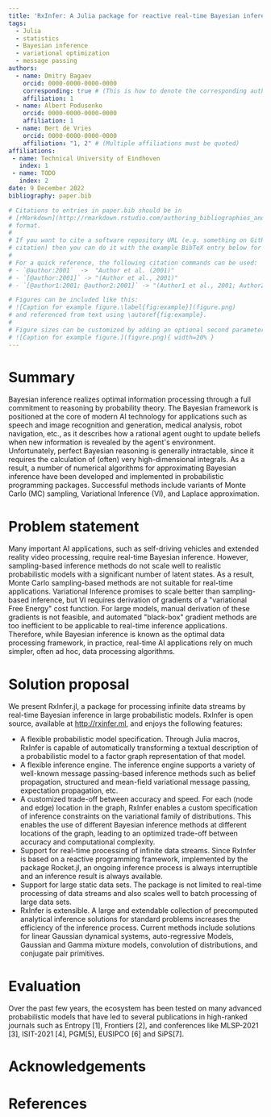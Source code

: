 ```yaml
---
title: 'RxInfer: A Julia package for reactive real-time Bayesian inference'
tags:
  - Julia
  - statistics
  - Bayesian inference
  - variational optimization
  - message passing
authors:
  - name: Dmitry Bagaev
    orcid: 0000-0000-0000-0000
    corresponding: true # (This is how to denote the corresponding author)
    affiliation: 1  
  - name: Albert Podusenko
    orcid: 0000-0000-0000-0000
    affiliation: 1
  - name: Bert de Vries
    orcid: 0000-0000-0000-0000
    affiliation: "1, 2" # (Multiple affiliations must be quoted)
affiliations:
 - name: Technical University of Eindhoven
   index: 1
 - name: TODO 
   index: 2
date: 9 December 2022
bibliography: paper.bib

# Citations to entries in paper.bib should be in
# [rMarkdown](http://rmarkdown.rstudio.com/authoring_bibliographies_and_citations.html)
# format.
# 
# If you want to cite a software repository URL (e.g. something on GitHub without a preferred
# citation) then you can do it with the example BibTeX entry below for @fidgit.
# 
# For a quick reference, the following citation commands can be used:
# - `@author:2001`  ->  "Author et al. (2001)"
# - `[@author:2001]` -> "(Author et al., 2001)"
# - `[@author1:2001; @author2:2001]` -> "(Author1 et al., 2001; Author2 et al., 2002)"

# Figures can be included like this:
# ![Caption for example figure.\label{fig:example}](figure.png)
# and referenced from text using \autoref{fig:example}.
# 
# Figure sizes can be customized by adding an optional second parameter:
# ![Caption for example figure.](figure.png){ width=20% }
---
```


# Summary

Bayesian inference realizes optimal information processing through a full commitment to reasoning by probability theory. 
The Bayesian framework is positioned at the core of modern AI technology for applications such as speech and image recognition and generation, medical analysis, robot navigation, etc.,
as it describes how a rational agent ought to update beliefs when new information is revealed by the agent's environment. 
Unfortunately, perfect Bayesian reasoning is generally intractable, since it requires the calculation of (often) very high-dimensional integrals. 
As a result, a number of numerical algorithms for approximating Bayesian inference have been developed and implemented in probabilistic programming packages. 
Successful methods include variants of Monte Carlo (MC) sampling, Variational Inference (VI), and Laplace approximation. 

# Problem statement

Many important AI applications, such as self-driving vehicles and extended reality video processing, require real-time Bayesian inference. 
However, sampling-based inference methods do not scale well to realistic probabilistic models with a significant number of latent states. 
As a result, Monte Carlo sampling-based methods are not suitable for real-time applications. 
Variational Inference promises to scale better than sampling-based inference, but VI requires derivation of gradients of a "variational Free Energy" cost function. 
For large models, manual derivation of these gradients is not feasible, and automated "black-box" gradient methods are too inefficient to be applicable to real-time inference applications. 
Therefore, while Bayesian inference is known as the optimal data processing framework, in practice, real-time AI applications rely on much simpler, often ad hoc, data processing algorithms. 

# Solution proposal

We present RxInfer.jl, a package for processing infinite data streams by real-time Bayesian inference in large probabilistic models. RxInfer is open source, available at http://rxinfer.ml, and enjoys the following features:

- A flexible probabilistic model specification. Through Julia macros, RxInfer is capable of automatically transforming a textual description of a probabilistic model to a factor graph representation of that model.
- A flexible inference engine. The inference engine supports a variety of well-known message passing-based inference methods such as belief propagation, structured and mean-field variational message passing, expectation propagation, etc.
- A customized trade-off between accuracy and speed. For each (node and edge) location in the graph, RxInfer enables a custom specification of inference constraints on the variational family of distributions. This enables the use of different Bayesian inference methods at different locations of the graph, leading to an optimized trade-off between accuracy and computational complexity.
- Support for real-time processing of infinite data streams. Since RxInfer is based on a reactive programming framework, implemented by the package Rocket.jl, an ongoing inference process is always interruptible and an inference result is always available.
- Support for large static data sets. The package is not limited to real-time processing of data streams and also scales well to batch processing of large data sets.
- RxInfer is extensible. A large and extendable collection of precomputed analytical inference solutions for standard problems increases the efficiency of the inference process. Current methods include solutions for linear Gaussian dynamical systems, auto-regressive Models, Gaussian and Gamma mixture models, convolution of distributions, and conjugate pair primitives.

# Evaluation 

Over the past few years, the ecosystem has been tested on many advanced probabilistic models that have led to several publications in high-ranked journals such as Entropy [1], Frontiers [2],
and conferences like MLSP-2021 [3], ISIT-2021 [4], PGM[5], EUSIPCO [6] and SiPS[7]. 

# Acknowledgements

# References
